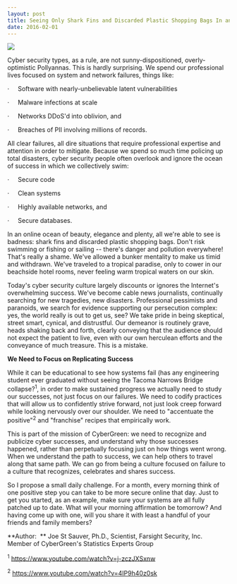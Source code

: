 ```yaml
---
layout: post
title: Seeing Only Shark Fins and Discarded Plastic Shopping Bags In an Sea of Beauty, Elegance and Plenty
date: 2016-02-01  
---
```

![]({{site.media}}tree.png)

Cyber security types, as a rule, are not sunny-dispositioned, overly-optimistic Pollyannas. This is hardly surprising. We spend our professional lives focused on system and network failures, things like:

·<span style="font-size:7pt">      </span> Software with nearly-unbelievable latent vulnerabilities

·<span style="font-size:7pt">      </span> Malware infections at scale

·<span style="font-size:7pt">      </span> Networks DDoS'd into oblivion, and

·<span style="font-size:7pt">      </span> Breaches of PII involving millions of records.

All clear failures, all dire situations that require professional expertise and attention in order to mitigate. Because we spend so much time policing up total disasters, cyber security people often overlook and ignore the ocean of success in which we collectively swim:

·<span style="font-size:7pt">      </span> Secure code

·<span style="font-size:7pt">      </span> Clean systems

·<span style="font-size:7pt">      </span> Highly available networks, and

·<span style="font-size:7pt">      </span> Secure databases.

In an online ocean of beauty, elegance and plenty, all we're able to see is badness: shark fins and discarded plastic shopping bags. Don't risk swimming or fishing or sailing -- there's danger and pollution everywhere! That's really a shame. We've allowed a bunker mentality to make us timid and withdrawn. We've traveled to a tropical paradise, only to cower in our beachside hotel rooms, never feeling warm tropical waters on our skin.

Today's cyber security culture largely discounts or ignores the Internet's overwhelming success. We've become cable news journalists, continually searching for new tragedies, new disasters. Professional pessimists and paranoids, we search for evidence supporting our persecution complex: yes, the world really is out to get us, see? We take pride in being skeptical, street smart, cynical, and distrustful. Our demeanor is routinely grave, heads shaking back and forth, clearly conveying that the audience should not expect the patient to live, even with our own herculean efforts and the conveyance of much treasure. This is a mistake.

**We Need to Focus on Replicating Success**

While it can be educational to see how systems fail (has any engineering student ever graduated without seeing the Tacoma Narrows Bridge collapse?<sup>1</sup>, in order to make sustained progress we actually need to study our successes, not just focus on our failures. We need to codify practices that will allow us to confidently strive forward, not just look creep forward while looking nervously over our shoulder. We need to "accentuate the positive"<sup>2</sup> and "franchise" recipes that empirically work.

This is part of the mission of CyberGreen: we need to recognize and publicize cyber successes, and understand why those successes happened, rather than perpetually focusing just on how things went wrong. When we understand the path to success, we can help others to travel along that same path. We can go from being a culture focused on failure to a culture that recognizes, celebrates and shares success.

So I propose a small daily challenge. For a month, every morning think of one positive step you can take to be more secure online that day. Just to get you started, as an example, make sure your systems are all fully patched up to date. What will your morning affirmation be tomorrow? And having come up with one, will you share it with least a handful of your friends and family members?

**Author:  ** Joe St Sauver, Ph.D., Scientist, Farsight Security, Inc.  
Member of CyberGreen's Statistics Experts Group

<sup>1</sup> https://www.youtube.com/watch?v=j-zczJXSxnw

<sup>2</sup> https://www.youtube.com/watch?v=4IP9h40z0sk
